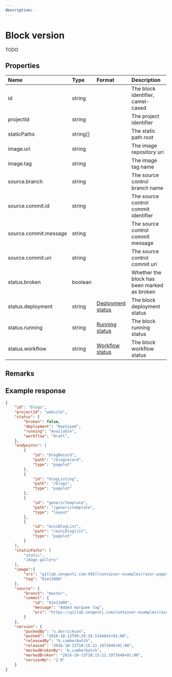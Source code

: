 ```yaml
---
description: .
---
```

# Block version

TODO

## Properties

| Name                  | Type     | Format                                            | Description                                 |
|:----------------------|:---------|:--------------------------------------------------|:--------------------------------------------|
| id                    | string   |                                                   | The block identifier, camel-cased           |
| projectId             | string   |                                                   | The project identifier                      |
| staticPaths           | string[] |                                                   | The static path root                        |
| image.uri             | string   |                                                   | The image repository uri                    |
| image.tag             | string   |                                                   | The image tag name                          |
| source.branch         | string   |                                                   | The source control branch name              |
| source.commit.id      | string   |                                                   | The source control commit identifier        |
| source.commit.message | string   |                                                   | The source control commit message           |
| source.commit.uri     | string   |                                                   | The source control commit uri               |
| status.broken         | boolean  |                                                   | Whether the block has been marked as broken |
| status.deployment     | string   | [Deployment status](/blocks/deployment-status.md) | The block deployment status                 |
| status.running        | string   | [Running status](/blocks/running-status.md)       | The block running status                    |
| status.workflow       | string   | [Workflow status](/blocks/workflow-status.md)     | The block workflow status                   |

## Remarks


## Example response

```json
{
    "id": "blogs",
    "projectId": "website",       
    "status": {
        "broken": false, 
        "deployment": "Deployed",      
        "running": "Available",
        "workflow": "Draft",
    },
    "endpoints": [
        {
            "id": "blogRecord",
            "path": "/blogrecord",
            "type": "pagelet"
        },
        {
            "id": "blogListing",
            "path": "/blogs",
            "type": "pagelet"
        },
        {
            "id": "genericTemplate",
            "path": "/generictemplate",
            "type": "layout"
        },
        {
            "id": "miniBlogList",
            "path": "/minibloglist",
            "type": "pagelet"
        }
    ],
    "staticPaths": [
        "static",
        "image-gallery"
    ],
    "image":{
        "uri": "gitlab.zengenti.com:4567/container-examples/razor-pages/master/razor-example",
        "tag": "81e13d08"
    },
    "source": {
        "branch": "master",
        "commit": {
            "id": "81e13d08",
            "message": "Added marquee tag",
            "uri": "https://gitlab.zengenti.com/container-examples/razor-pages/commit/81e13d08fb8fd33e37b64b1e95e1668e5256b38b",
        }        
    },
    "version": {
        "pushedBy": "s.derrickson",
        "pushed": "2016-10-12T09:29:18.5144641+01:00",
        "releasedBy": "b.cumberbatch",
        "released": "2016-10-13T10:15:12.1973648+01:00",
        "markedBrokenBy": "b.cumberbatch",
        "markedBroken": "2016-10-13T10:15:12.1973648+01:00",
        "versionNo": "2.0"
    }
}
```